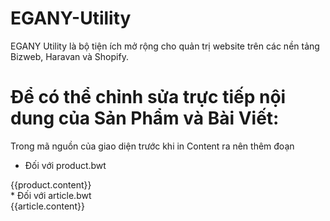 # EGANY-Utility
EGANY Utility là bộ tiện ích mở rộng cho quản trị website trên các nền tảng Bizweb, Haravan và Shopify.

# Để có thể chỉnh sửa trực tiếp nội dung của Sản Phẩm và Bài Viết:
Trong mã nguồn của giao diện trước khi in Content ra nên thêm đoạn
* Đối với product.bwt
<div id="egany-content-edit" data-id="{{product.id}}" >
  {{product.content}}
</div>
* Đối với article.bwt 
<div id="egany-content-edit" data-id="{{article.id}}" data-item="article" data-blog="{{blog.id}}" >
  {{article.content}}
</div>
